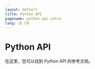 ```yaml
---
layout: default
title: Python API
pagename: python-api-intro
lang: zh_CN
---
```


# Python API

在这里，您可以找到 Python API 的参考文档。
